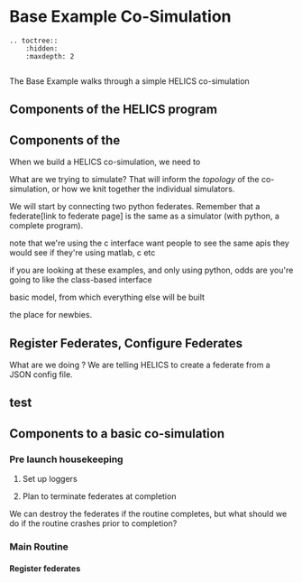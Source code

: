 # Base Example Co-Simulation



```eval_rst
.. toctree::
    :hidden:
    :maxdepth: 2
    
```
The Base Example walks through a simple HELICS co-simulation 

## Components of the HELICS program

## Components of the



When we build a HELICS co-simulation, we need to 

What are we trying to simulate?  That will inform the _topology_ of the co-simulation, or how we knit together the individual simulators.

We will start by connecting two python federates. Remember that a federate[link to federate page] is the same as a simulator (with python, a complete program).

note that we're using the c interface
want people to see the same apis they would see if they're using matlab, c etc

if you are looking at these examples, and only using python, odds are you're going to like the class-based interface


basic model, from which everything else will be built

the place for newbies.
## Register Federates, Configure Federates

What are we doing ?  We are telling HELICS to create a federate from a JSON config file.

## test

## Components to a basic co-simulation

### Pre launch housekeeping

1. Set up loggers

2. Plan to terminate federates at completion

We can destroy the federates if the routine completes, but what should we do if the routine crashes prior to completion?

### Main Routine

#### Register federates